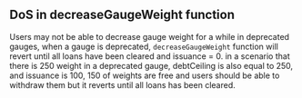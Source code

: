 ## DoS in decreaseGaugeWeight function 
Users may not be able to decrease gauge weight for a while in deprecated gauges,
when a gauge is deprecated, `decreaseGaugeWeight` function will revert until all loans have been cleared and issuance = 0.
in a scenario that there is 250 weight in a deprecated gauge, debtCeiling is also equal to 250, and issuance is 100, 150 of weights are free and users should be able to withdraw them but it reverts until all loans has been cleared.